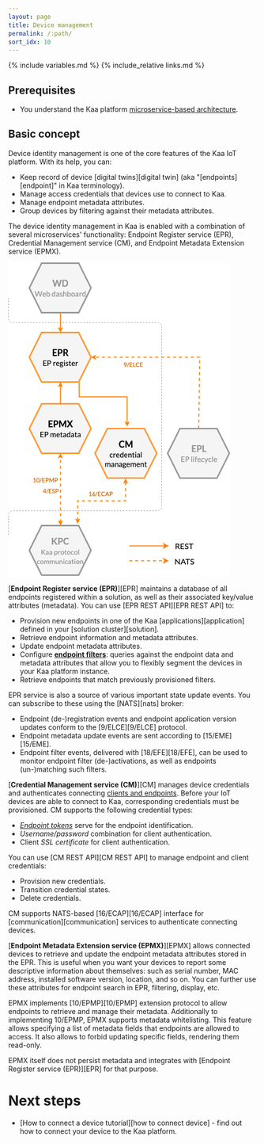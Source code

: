 ```yaml
---
layout: page
title: Device management
permalink: /:path/
sort_idx: 10
---
```


{% include variables.md %}
{% include_relative links.md %}


## Prerequisites

- You understand the Kaa platform [microservice-based architecture]({{root_url}}Architecture-overview/).


## Basic concept

Device identity management is one of the core features of the Kaa IoT platform.
With its help, you can:
- Keep record of device [digital twins][digital twin] (aka "[endpoints][endpoint]" in Kaa terminology).
- Manage access credentials that devices use to connect to Kaa.
- Manage endpoint metadata attributes.
- Group devices by filtering against their metadata attributes.

The device identity management in Kaa is enabled with a combination of several microservices' functionality: Endpoint Register service (EPR), Credential Management service (CM), and Endpoint Metadata Extension service (EPMX).


![Identity management services](identity-management.png)


[**Endpoint Register service (EPR)**][EPR] maintains a database of all endpoints registered within a solution, as well as their associated key/value attributes (metadata).
You can use [EPR REST API][EPR REST API] to:
- Provision new endpoints in one of the Kaa [applications][application] defined in your [solution cluster][solution].
- Retrieve endpoint information and metadata attributes.
- Update endpoint metadata attributes.
- Configure [**endpoint filters**]({{docs_url}}EPR/docs/current/Key-service-features/Ep-filters/): queries against the endpoint data and metadata attributes that allow you to flexibly segment the devices in your Kaa platform instance.
- Retrieve endpoints that match previously provisioned filters.

EPR service is also a source of various important state update events.
You can subscribe to these using the [NATS][nats] broker:
- Endpoint (de-)registration events and endpoint application version updates conform to the [9/ELCE][9/ELCE] protocol.
- Endpoint metadata update events are sent according to [15/EME][15/EME].
- Endpoint filter events, delivered with [18/EFE][18/EFE], can be used to monitor endpoint filter (de-)activations, as well as endpoints (un-)matching such filters.


[**Credential Management service (CM)**][CM] manages device credentials and authenticates connecting [clients and endpoints]({{root_url}}Architecture-overview/#client-endpoint).
Before your IoT devices are able to connect to Kaa, corresponding credentials must be provisioned.
CM supports the following credential types:
 - [*Endpoint tokens*](https://github.com/kaaproject/kaa-rfcs/blob/master/0001/README.md#language) serve for the endpoint identification.
- *Username/password* combination for client authentication.
- Client *SSL certificate* for client authentication.

You can use [CM REST API][CM REST API] to manage endpoint and client credentials:
 - Provision new credentials.
 - Transition credential states.
 - Delete credentials.

CM supports NATS-based [16/ECAP][16/ECAP] interface for [communication][communication] services to authenticate connecting devices.


[**Endpoint Metadata Extension service (EPMX)**][EPMX] allows connected devices to retrieve and update the endpoint metadata attributes stored in the EPR.
This is useful when you want your devices to report some descriptive information about themselves: such as serial number, MAC address, installed software version, location, and so on.
You can further use these attributes for endpoint search in EPR, filtering, display, etc.

EPMX implements [10/EPMP][10/EPMP] extension protocol to allow endpoints to retrieve and manage their metadata.
Additionally to implementing 10/EPMP, EPMX supports metadata whitelisting.
This feature allows specifying a list of metadata fields that endpoints are allowed to access.
It also allows to forbid updating specific fields, rendering them read-only.

EPMX itself does not persist metadata and integrates with [Endpoint Register service (EPR)][EPR] for that purpose.


# Next steps

- [How to connect a device tutorial][how to connect device] - find out how to connect your device to the Kaa platform.
